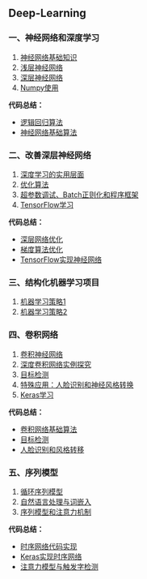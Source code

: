 Deep-Learning
---

### 一、神经网络和深度学习

1. [神经网络基础知识](./html/1.1.html)
2. [浅层神经网络](./html/1.2.html)
3. [深层神经网络](./html/1.3.html)
4. [Numpy使用](./html/1.4.html)

**代码总结：**

- [逻辑回归算法](./code/1.1.html)
- [神经网络基础算法](./code/1.2.html)

### 二、改善深层神经网络

1. [深度学习的实用层面](./html/2.1.html)
2. [优化算法](./html/2.2.html)
3. [超参数调试、Batch正则化和程序框架](./html/2.3.html)
4. [TensorFlow学习](./html/2.4.html)

**代码总结：**

- [深层网络优化](./code/2.1.html)
- [梯度算法优化](./code/2.2.html)
- [TensorFlow实现神经网络](./code/2.3.html)

### 三、结构化机器学习项目

1. [机器学习策略1](./html/3.1.html)
2. [机器学习策略2](./html/3.2.html)

### 四、卷积网络

1. [卷积神经网络](./html/4.1.html)
2. [深度卷积网络实例探究](./html/4.2.html)
3. [目标检测](./html/4.3.html)
4. [特殊应用：人脸识别和神经风格转换](./html/4.4.html)
5. [Keras学习](./html/4.5.html)

**代码总结：**

- [卷积网络基础算法](./code/4.1.html)
- [目标检测](./code/4.2.html)
- [人脸识别和风格转移](./code/4.3.html)

### 五、序列模型

1.  [循环序列模型](./html/5.1.html)
2. [自然语言处理与词嵌入](./html/5.2.html)
3. [序列模型和注意力机制](./html/5.3.html)

**代码总结：**

- [时序网络代码实现](./code/5.1.html)
- [Keras实现时序网络](./code/5.2.html)
- [注意力模型与触发字检测](./code/5.3.html)

